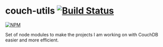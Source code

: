 couch-utils [![Build Status](https://travis-ci.org/willcode2surf/couch-utils.png?branch=master)](https://travis-ci.org/willcode2surf/couch-utils)
===========

[![NPM](https://nodei.co/npm/couch-utils.png)](https://nodei.co/npm/couch-utils/)

Set of node modules to make the projects I am working on with CouchDB easier and more efficient.



